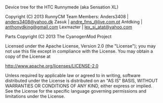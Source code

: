 Device tree for the HTC Runnymede (aka Sensation XL)

Copyright (C) 2013 RunnyCM 
Team Members:
Anders3408 | <anders3408@yahoo.dk>
Zasuk | <andre_fms_@live.com.pt>
Antdking | <anthonydking@gmail.com>
Lexmazter | <lex_si_atat@yahoo.com>

Parts Copyright (C) 2013 The CyanogenMod Project

Licensed under the Apache License, Version 2.0 (the "License");
you may not use this file except in compliance with the License.
You may obtain a copy of the License at

http://www.apache.org/licenses/LICENSE-2.0

Unless required by applicable law or agreed to in writing, software
distributed under the License is distributed on an "AS IS" BASIS,
WITHOUT WARRANTIES OR CONDITIONS OF ANY KIND, either express or implied.
See the License for the specific language governing permissions and
limitations under the License.


